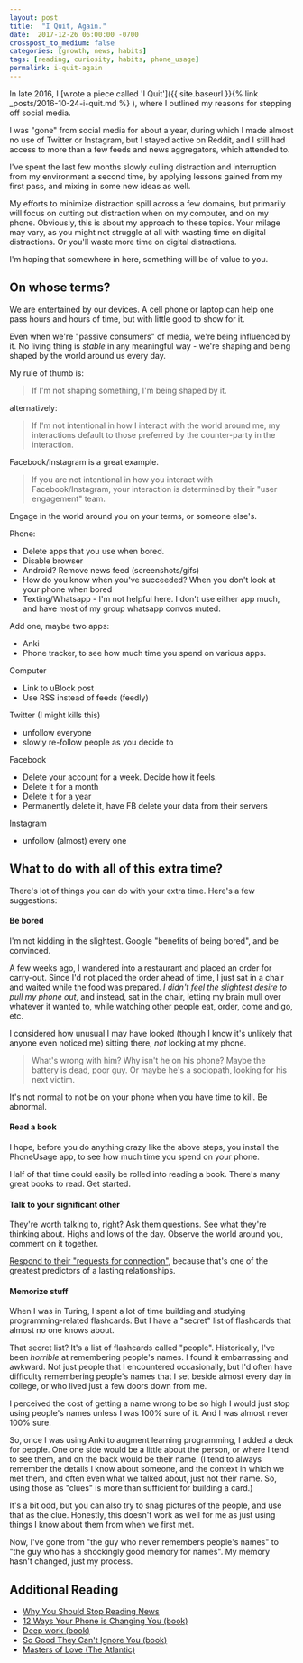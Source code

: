 ```yaml
---
layout: post
title:  "I Quit, Again."
date:  2017-12-26 06:00:00 -0700
crosspost_to_medium: false
categories: [growth, news, habits]
tags: [reading, curiosity, habits, phone_usage]
permalink: i-quit-again
---
```


In late 2016, I [wrote a piece called 'I Quit']({{ site.baseurl }}{% link _posts/2016-10-24-i-quit.md %} ), where I outlined my reasons for stepping off social media.

I was "gone" from social media for about a year, during which I made almost no use of Twitter or Instagram, but I stayed active on Reddit, and I still had access to more than a few feeds and news aggregators, which attended to.

I've spent the last few months slowly culling distraction and interruption from my environment a second time, by applying lessons gained from my first pass, and mixing in some new ideas as well.

My efforts to minimize distraction spill across a few domains, but primarily will focus on cutting out distraction when on my computer, and on my phone. Obviously, this is about my approach to these topics. Your milage may vary, as you might not struggle at all with wasting time on digital distractions. Or you'll waste more time on digital distractions.

I'm hoping that somewhere in here, something will be of value to you.

<!--more-->

## On whose terms?

We are entertained by our devices. A cell phone or laptop can help one pass hours and hours of time, but with little good to show for it.

Even when we're "passive consumers" of media, we're being influenced by it. No living thing is _stable_ in any meaningful way - we're shaping and being shaped by the world around us every day.

My rule of thumb is:

> If I'm not shaping something, I'm being shaped by it.

alternatively:

> If I'm not intentional in how I interact with the world around me, my interactions default to those preferred by the counter-party in the interaction.

Facebook/Instagram is a great example.

> If you are not intentional in how you interact with Facebook/Instagram, your interaction is determined by their "user engagement" team.

Engage in the world around you on your terms, or someone else's.


Phone:

- Delete apps that you use when bored.
- Disable browser
- Android? Remove news feed (screenshots/gifs)
- How do you know when you've succeeded? When you don't look at your phone when bored
- Texting/Whatsapp - I'm not helpful here. I don't use either app much, and have most of my group whatsapp convos muted.

Add one, maybe two apps:

- Anki
- Phone tracker, to see how much time you spend on various apps.

Computer

- Link to uBlock post
- Use RSS instead of feeds (feedly)

Twitter (I might kills this)

- unfollow everyone
- slowly re-follow people as you decide to

Facebook

- Delete your account for a week. Decide how it feels.
- Delete it for a month
- Delete it for a year
- Permanently delete it, have FB delete your data from their servers

Instagram

- unfollow (almost) every one



## What to do with all of this extra time?

There's lot of things you can do with your extra time. Here's a few suggestions:

#### Be bored

I'm not kidding in the slightest. Google "benefits of being bored", and be convinced.

A few weeks ago, I wandered into a restaurant and placed an order for carry-out. Since I'd not placed the order ahead of time, I just sat in a chair and waited while the food was prepared. _I didn't feel the slightest desire to pull my phone out_, and instead, sat in the chair, letting my brain mull over whatever it wanted to, while watching other people eat, order, come and go, etc.

I considered how unusual I may have looked (though I know it's unlikely that anyone even noticed me) sitting there, _not_ looking at my phone.

> What's wrong with him? Why isn't he on his phone? Maybe the battery is dead, poor guy. Or maybe he's a sociopath, looking for his next victim.

It's not normal to not be on your phone when you have time to kill. Be abnormal.

#### Read a book

I hope, before you do anything crazy like the above steps, you install the PhoneUsage app, to see how much time you spend on your phone.

Half of that time could easily be rolled into reading a book. There's many great books to read. Get started.

#### Talk to your significant other

They're worth talking to, right? Ask them questions. See what they're thinking about. Highs and lows of the day. Observe the world around you, comment on it together.

[Respond to their "requests for connection"](https://www.theatlantic.com/health/archive/2014/06/happily-ever-after/372573/), because that's one of the greatest predictors of a lasting relationships.

#### Memorize stuff

When I was in Turing, I spent a lot of time building and studying programming-related flashcards. But I have a "secret" list of flashcards that almost no one knows about.

That secret list? It's a list of flashcards called "people". Historically, I've been _horrible_ at remembering people's names. I found it embarrassing and awkward. Not just people that I encountered occasionally, but I'd often have difficulty remembering people's names that I set beside almost every day in college, or who lived just a few doors down from me.

I perceived the cost of getting a name wrong to be so high I would just stop using people's names unless I was 100% sure of it. And I was almost never 100% sure.

So, once I was using Anki to augment learning programming, I added a deck for people. One one side would be a little about the person, or where I tend to see them, and on the back would be their name. (I tend to always remember the details I know about someone, and the context in which we met them, and often even what we talked about, just not their name. So, using those as "clues" is more than sufficient for building a card.)

It's a bit odd, but you can also try to snag pictures of the people, and use that as the clue. Honestly, this doesn't work as well for me as just using things I know about them from when we first met.

Now, I've gone from "the guy who never remembers people's names" to "the guy who has a shockingly good memory for names". My memory hasn't changed, just my process.





## Additional Reading

- [Why You Should Stop Reading News](https://www.fs.blog/2013/12/stop-reading-news/)
- [12 Ways Your Phone is Changing You (book)](https://www.goodreads.com/book/show/31804439-12-ways-your-phone-is-changing-you)
- [Deep work (book)](https://www.goodreads.com/book/show/25744928-deep-work?from_search=true)
- [So Good They Can't Ignore You (book)](https://www.goodreads.com/book/show/13525945-so-good-they-can-t-ignore-you)
- [Masters of Love (The Atlantic)](https://www.theatlantic.com/health/archive/2014/06/happily-ever-after/372573/)

